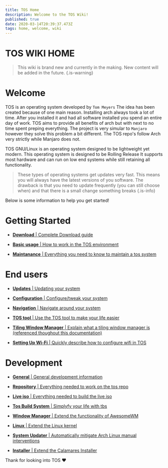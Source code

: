```yaml
---
title: TOS Home
description: Welcome to the TOS Wiki!
published: true
date: 2020-03-14T20:39:37.473Z
tags: home, welcome, wiki
---
```


# TOS WIKI HOME
> This wiki is brand new and currently in the making.
> New content will be added in the future.
{.is-warning}


# Welcome
TOS is an operating system developed by `Tom Meyers`
The idea has been created because of one main reason.
Installing arch always took a lot of time.
After you installed it and had all software installed you spend an entire day of work.
TOS aims to provide all benefits of arch but with next to no time spent preping everything.
The project is very simular to `Manjaro` however they solve this problem a bit different.
The TOS repo's follow Arch very strictly while Manjaro does not.

TOS GNU/Linux is an operating system designed to be lightweight yet modern.
This operating system is designed to be Rolling Release It supports most hardware and can run on low end systems while still retaining all functionality.

> These types of operating systems get updates very fast. This means you will always have the latest versions of you software. The drawback is that you need to update frequently (you can still choose when) and that there is a small change something breaks
{.is-info}

Below is some information to help you get started!

# Getting Started
- [**Download** | Complete Download guide](/start/download)

- [**Basic usage** | How to work in the TOS environment](/start/basics)

- [**Maintanance** | Everything you need to know to maintain a tos system](/start/maintain)


# End users

- [**Updates** | Updating your system](/user/update)

- [**Configuration** | Configure/tweak your system](/user/config)

- [**Navigation** | Navigate around your system](/user/navigate)

- [**TOS tool** | Use the TOS tool to make your life easier](/user/tool)

- [**Tiling Window Manager** | Explain what a tiling window manager is (referenced thoughout this documentation)](/user/tiling)

- [**Setting Up Wi-Fi** | Quickly describe how to configure wifi in TOS](/user/wifi)


# Development

- [**General** | General development information](/dev/general)

- [**Repository** | Everything needed to work on the tos repo](/dev/repo)

- [**Live iso** | Everything needed to build the live iso](/dev/iso)

- [**Tos Build System** | Simplyfy your life with tbs](/dev/tbs)

- [**Window Manager** | Extend the functionality of AwesomeWM](/dev/awesome)

- [**Linux** | Extend the Linux kernel](/dev/linux)

- [**System Updater** | Automatically mitigate Arch Linux manual interventions](/dev/update)

- [**Installer** | Extend the Calamares Installer](/dev/calamares)


Thank for looking into TOS :heart:




